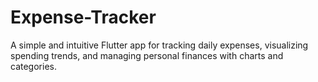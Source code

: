 # Expense-Tracker
A simple and intuitive Flutter app for tracking daily expenses, visualizing spending trends, and managing personal finances with charts and categories.
